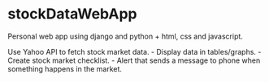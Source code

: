 # stockDataWebApp

Personal web app using django and python + html, css and javascript.

Use Yahoo API to fetch stock market data.
	- Display data in tables/graphs.
	- Create stock market checklist. 
	- Alert that sends a message to phone when something happens in the market.
